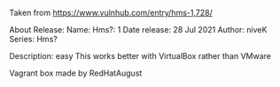 Taken from https://www.vulnhub.com/entry/hms-1,728/ 

About Release:
    Name: Hms?: 1
    Date release: 28 Jul 2021
    Author: niveK
    Series: Hms?

Description:
easy
This works better with VirtualBox rather than VMware 

Vagrant box made by RedHatAugust
